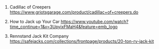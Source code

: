 1. Cadillac of Creepers https://www.griotsgarage.com/product/cadillac+of+creepers.do

2. How to Jack up Your Car https://www.youtube.com/watch?time_continue=1&v=3UpyixFMaH4&feature=emb_logo

3. Rennstand Jack Kit Company https://safejacks.com/collections/frontpage/products/20-ton-rv-jack-kit

